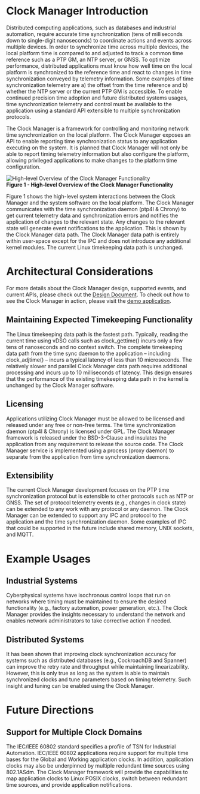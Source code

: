<!-- SPDX-License-Identifier: GFDL-1.3-no-invariants-or-later
     SPDX-FileCopyrightText: Copyright © 2024 Intel Corporation. -->

# Clock Manager Introduction

Distributed computing applications, such as databases and
industrial automation, require accurate time synchronization (tens of
milliseconds down to single-digit nanoseconds) to coordinate actions and events
across multiple devices. In order to synchronize time across multiple devices,
the local platform time is compared to and adjusted to track a common time
reference such as a PTP GM, an NTP server, or GNSS. To optimize performance,
distributed applications must know how well time on the local platform is
synchronized to the reference time and react to changes in time synchronization
conveyed by telemetry information. Some examples of time synchronization
telemetry are a) the offset from the time reference and b) whether the NTP
server or the current PTP GM is accessible. To enable continued precision time
adoption and future distributed systems usages, time synchronization telemetry
and control must be available to the application using a standard API extensible
to multiple synchronization protocols.

The Clock Manager is a framework for controlling and monitoring network time
synchronization on the local platform. The Clock Manager exposes an API to
enable reporting time synchronization status to any application executing on the
system. It is planned that Clock Manager will not only be able to report
timing telemetry information but also configure the platform, allowing
privileged applications to make changes to the platform time configuration.

![High-level Overview of the Clock Manager
Functionality](./image/clkmgr_overview.png)  
__Figure 1 - High-level Overview of the Clock Manager Functionality__

Figure 1 shows the high-level system interactions between the Clock Manager and
the system software on the local platform. The Clock Manager communicates with
the time synchronization daemon (ptp4l & Chrony) to get current
telemetry data and synchronization errors and notifies the application of changes
to the relevant state. Any changes to the relevant state will generate event
notifications to the application. This is shown by the Clock Manager data path. The
Clock Manager data path is entirely within user-space except for the IPC and
does not introduce any additional kernel modules. The current Linux timekeeping
data path is unchanged.

# Architectural Considerations

For more details about the Clock Manager design, supported events, and current
APIs, please check out the [Design Document](HLD_clkmgr.md). To check out how to
see the Clock Manager in action, please visit the [demo
application](TEST_clkmgr.md). 

## Maintaining Expected Timekeeping Functionality

The Linux timekeeping data path is the fastest path. Typically, reading the current
time using vDSO calls such as clock_gettime() incurs only a few tens of
nanoseconds and no context switch. The complete timekeeping data path from the time
sync daemon to the application – including clock_adjtime() – incurs a typical
latency of less than 10 microseconds. The relatively slower and parallel Clock
Manager data path requires additional processing and incurs up to 10
milliseconds of latency. This design ensures that the performance of the
existing timekeeping data path in the kernel is unchanged by the Clock Manager
software.

## Licensing 

Applications utilizing Clock Manager must be allowed to be licensed and
released under any free or non-free terms. The time synchronization daemon
(ptp4l & Chrony) is licensed under GPL. The Clock Manager framework
is released under the BSD-3-Clause and insulates the application from any
requirement to release the source code. The Clock Manager service is
implemented using a process (proxy daemon) to separate from the application from
time synchronization daemons.

## Extensibility 

The current Clock Manager development focuses on the PTP time synchronization
protocol but is extensible to other protocols such as NTP or GNSS. The set of
protocol telemetry events (e.g., changes in clock state) can be extended to any
work with any protocol or any daemon. The Clock Manager can be extended to
support any IPC and protocol to the application and the time synchronization
daemon. Some examples of IPC that could be supported in the future include
shared memory, UNIX sockets, and MQTT.

# Example Usages

## Industrial Systems

Cyberphysical systems have isochronous control loops that run on networks where
timing must be maintained to ensure the desired functionality (e.g., factory
automation, power generation, etc.).  The Clock Manager provides the insights
necessary to understand the network and enables network administrators to take
corrective action if needed.

## Distributed Systems 

It has been shown that improving clock synchronization accuracy for systems such
as distributed databases (e.g., CockroachDB and Spanner) can improve the retry
rate and throughput while maintaining linearizability.  However, this is only
true as long as the system is able to maintain synchronized clocks and tune
parameters based on timing telemetry. Such insight and tuning can be enabled
using the Clock Manager.

# Future Directions

## Support for Multiple Clock Domains 

The IEC/IEEE 60802 standard specifies a profile of TSN for Industrial
Automation. IEC/IEEE 60802 applications require support for multiple time bases
for the Global and Working application clocks. In addition, application clocks
may also be underpinned by multiple redundant time sources using 802.1ASdm. The
Clock Manager framework will provide the capabilities to map application clocks
to Linux POSIX clocks, switch between redundant time sources, and provide
application notifications.

